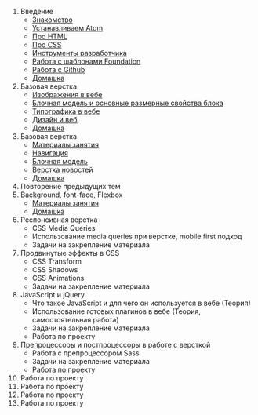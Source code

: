 1. Введение
    - [Знакомство](https://github.com/opportunato/igumo/wiki/%D0%97%D0%BD%D0%B0%D0%BA%D0%BE%D0%BC%D1%81%D1%82%D0%B2%D0%BE)
    - [Устанавливаем Atom](https://github.com/opportunato/igumo/wiki/Atom)
    - [Про HTML](https://github.com/opportunato/igumo/wiki/HTML)
    - [Про CSS](https://github.com/opportunato/igumo/wiki/CSS)
    - [Инструменты разработчика](https://github.com/opportunato/igumo/wiki/Google-Chrome)
    - [Работа с шаблонами Foundation](https://github.com/opportunato/igumo/wiki/Foundation)
    - [Работа с Github](https://github.com/opportunato/igumo/wiki/Github)
    - [Домашка](https://github.com/opportunato/igumo/wiki/%D0%94%D0%BE%D0%BC%D0%B0%D1%88%D0%BD%D1%8F%D1%8F-%D1%80%D0%B0%D0%B1%D0%BE%D1%82%D0%B0,-%D0%BF%D0%B5%D1%80%D0%B2%D0%B0%D1%8F-%D0%BD%D0%B5%D0%B4%D0%B5%D0%BB%D1%8F)
1. Базовая верстка
    - [Изображения в вебе](https://github.com/opportunato/igumo/wiki/%D0%98%D0%B7%D0%BE%D0%B1%D1%80%D0%B0%D0%B6%D0%B5%D0%BD%D0%B8%D1%8F-%D0%B2-%D0%B2%D0%B5%D0%B1%D0%B5)
    - [Блочная модель и основные размерные свойства блока](https://github.com/opportunato/igumo/wiki/CSS#%D0%91%D0%BB%D0%BE%D1%87%D0%BD%D0%B0%D1%8F-%D0%BC%D0%BE%D0%B4%D0%B5%D0%BB%D1%8C)
    - [Типографика в вебе](https://github.com/opportunato/igumo/wiki/%D0%A2%D0%B8%D0%BF%D0%BE%D0%B3%D1%80%D0%B0%D1%84%D0%B8%D0%BA%D0%B0-%D0%B2-%D0%B2%D0%B5%D0%B1%D0%B5)
    - [Дизайн и веб](https://github.com/opportunato/igumo/wiki/%D0%94%D0%B8%D0%B7%D0%B0%D0%B9%D0%BD-%D0%B8-%D0%B2%D0%B5%D0%B1)
    - [Домашка](https://github.com/opportunato/igumo/wiki/%D0%94%D0%BE%D0%BC%D0%B0%D1%88%D0%BD%D1%8F%D1%8F-%D1%80%D0%B0%D0%B1%D0%BE%D1%82%D0%B0,-%D0%B2%D1%82%D0%BE%D1%80%D0%B0%D1%8F-%D0%BD%D0%B5%D0%B4%D0%B5%D0%BB%D1%8F)
1. Базовая верстка
    - [Материалы занятия](https://www.dropbox.com/s/c0fj6unqgwbw99d/week-3.zip?dl=0)
    - [Навигация](https://jsfiddle.net/wm241b9w/)
    - [Блочная модель](https://jsfiddle.net/z80pktbb/)
    - [Верстка новостей](https://jsfiddle.net/kzdyLntw/)
    - [Домашка](https://github.com/opportunato/igumo/wiki/%D0%94%D0%BE%D0%BC%D0%B0%D1%88%D0%BD%D1%8F%D1%8F-%D1%80%D0%B0%D0%B1%D0%BE%D1%82%D0%B0,-%D1%82%D1%80%D0%B5%D1%82%D1%8C%D1%8F-%D0%BD%D0%B5%D0%B4%D0%B5%D0%BB%D1%8F)
1. Повторение предыдущих тем
1. Background, font-face, Flexbox
    - [Материалы занятия](https://github.com/opportunato/igumo/wiki/%D0%9F%D1%8F%D1%82%D0%BE%D0%B5-%D0%B7%D0%B0%D0%BD%D1%8F%D1%82%D0%B8%D0%B5)
    - [Домашка](https://github.com/opportunato/igumo/wiki/%D0%94%D0%BE%D0%BC%D0%B0%D1%88%D0%BD%D1%8F%D1%8F-%D1%80%D0%B0%D0%B1%D0%BE%D1%82%D0%B0,-%D0%BF%D1%8F%D1%82%D0%B0%D1%8F-%D0%BD%D0%B5%D0%B4%D0%B5%D0%BB%D1%8F)
1. Респонсивная верстка
    - CSS Media Queries
    - Использование media queries при верстке, mobile first подход
    - Задачи на закрепление материала
1. Продвинутые эффекты в CSS
    - CSS Transform
    - CSS Shadows
    - CSS Animations
    - Задачи на закрепление материала
1. JavaScript и jQuery
    - Что такое JavaScript и для чего он используется в вебе (Теория)
    - Использование готовых плагинов в вебе (Теория, самостоятельная работа)
    - Задачи на закрепление материала
    - Работа по проекту
1. Препроцессоры и постпроцессоры в работе с версткой
    - Работа с препроцессором Sass
    - Задачи на закрепление материала
    - Работа по проекту
1. Работа по проекту
1. Работа по проекту
1. Работа по проекту
1. Работа по проекту
